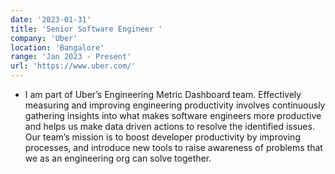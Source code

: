 ```yaml
---
date: '2023-01-31'
title: 'Senior Software Engineer '
company: 'Uber'
location: 'Bangalore'
range: 'Jan 2023 - Present'
url: 'https://www.uber.com/'
---
```


- I am part of Uber’s Engineering Metric Dashboard team. Effectively measuring and improving engineering productivity involves continuously gathering insights into what makes software engineers more productive and helps us make data driven actions to resolve the identified issues. Our team’s mission is to boost developer productivity by improving processes, and introduce new tools to raise awareness of problems that we as an engineering org can solve together.